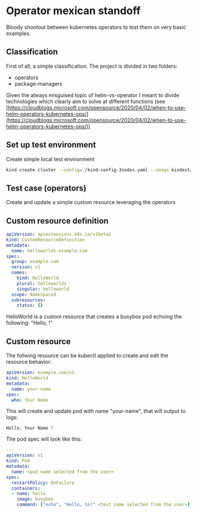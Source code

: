 # Operator mexican standoff

Bloody shootout between kubernetes operators to test them on very basic examples.

## Classification

First of all, a simple classification. The project is divided in two folders:
* operators
* package-managers

Given the always misguised topic of helm-vs-operator I meant to divide technologies which clearly aim to solve at different functions (see [https://cloudblogs.microsoft.com/opensource/2020/04/02/when-to-use-helm-operators-kubernetes-ops/](https://cloudblogs.microsoft.com/opensource/2020/04/02/when-to-use-helm-operators-kubernetes-ops/))

## Set up test environment

Create simple local test environment

```bash
kind create cluster --config=./kind-config-3nodes.yaml --image kindest/node:v1.20.0
```


## Test case (operators)

Create and update a simple custom resource leveraging the operators

## Custom resource definition

```yaml
apiVersion: apiextensions.k8s.io/v1beta1
kind: CustomResourceDefinition
metadata:
  name: helloworlds.example.com
spec:
  group: example.com
  version: v1
  names:
    kind: HelloWorld
    plural: helloworlds
    singular: helloworld
  scope: Namespaced
  subresources:
    status: {}
```

HelloWorld is a custom resource that creates a busybox pod echoing the following:
"Hello, <name> !"

## Custom resource

The follwing resource can be kubectl applied to create and edit the resource behavior:

```yaml
apiVersion: example.com/v1
kind: HelloWorld
metadata:
  name: your-name
spec:
  who: Your Name
```

This will create and update pod with name "your-name", that will output to logs:
```text
Hello, Your Name !
```
The pod spec will look like this:
```yaml
---
apiVersion: v1
kind: Pod
metadata:
  name: <pod name selected from the user> 
spec:
  restartPolicy: OnFailure
  containers:
  - name: hello
    image: busybox
    command: ["echo", "Hello, %s!" <text name selected from the user>] 
```


